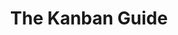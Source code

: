 ---
title: "The Kanban Guide"
description: Przewodnik po Kanbanie to oficjalny, minimalny przewodnik referencyjny dotyczący Kanbanu. Klarowny, stabilny i skoncentrowany, definiuje podstawowe praktyki i zasady zarządzania przepływem i usprawniania dostarczania w różnych branżach.
Type: "guide"
Layout: "root"
brand:
  bg_colour: "#b10002"
guide_whatis: |
  [The Kanban Guide](/the-kanban-guide/latest) to praktyczny, tworzony przez społeczność przewodnik referencyjny dotyczący stosowania Kanbanu w pracy umysłowej (Knowledge Work). Definiuje kluczowe praktyki, miary i język dla projektowania, prowadzenia i doskonalenia Systemów Kanban.
guide_overview: |
  [The Kanban Guide](/the-kanban-guide/latest) to praktyczny, tworzony przez społeczność przewodnik referencyjny dotyczący stosowania Kanbanu w pracy umysłowej (Knowledge Work).
guide_logo: "open-guide-to-kanban-logo.png"
weight: 1
guide_license: |
  Niniejsza praca jest licencjonowana przez Orderly Disruption Limited i Daniel S. Vacanti, Inc. na licencji Creative Commons Attribution 4.0 International License.
guide_comparison:
  - title: Cel
    content: "Minimalny, oficjalny przewodnik referencyjny"
  - title: Etos
    content: "Skoncentrowany, stabilny, kanoniczny"
  - title: Odbiorcy
    content: "Członkowie Systemu Kanban pragnący jasnych podstaw"
  - title: Przypadek użycia
    content: "Czym jest Kanban w swej istocie?"
  - title: Zawartość
    content: "Klarowna, lekka i niezbędna"
  - title: Model aktualizacji
    content: "Okresowy, opracowywany"
which_to_use_summary: |
  Wybierz [The Kanban Guide](/the-kanban-guide/latest) jeśli jesteś nowicjuszem w Kanbanie lub potrzebujesz stabilnego, minimalnego przewodnika referencyjnego. Jest idealny dla Członków Systemu Kanban, którzy chcą zacząć prosto i budować zrozumienie.
layman_description: |
  [The Kanban Guide](/the-kanban-guide/latest) to krótki i klarowny podręcznik, który wyjaśnia, jak używać Kanbanu do zarządzania pracą. Pomaga Członkom Systemu Kanban wizualizować to, nad czym pracują, unikać wielozadaniowości i dostarczać bardziej niezawodnie. Jest napisany tak, aby był łatwy do zrozumienia, zawierając tylko to, co najważniejsze. Idealny dla każdego zespołu, który chce prostego sposobu na organizację pracy i usprawnienie przepływu.
practitioner_description: |
  [The Kanban Guide](/the-kanban-guide/latest) to krótki i klarowny podręcznik, który wyjaśnia, jak używać Kanbanu do zarządzania pracą. Pomaga Członkom Systemu Kanban wizualizować to, nad czym pracują, unikać wielozadaniowości i dostarczać bardziej niezawodnie. Jest napisany tak, aby był łatwy do zrozumienia, zawierając tylko to, co najważniejsze. Idealny dla każdego zespołu, który chce prostego sposobu na organizację pracy i usprawnienie przepływu.
---